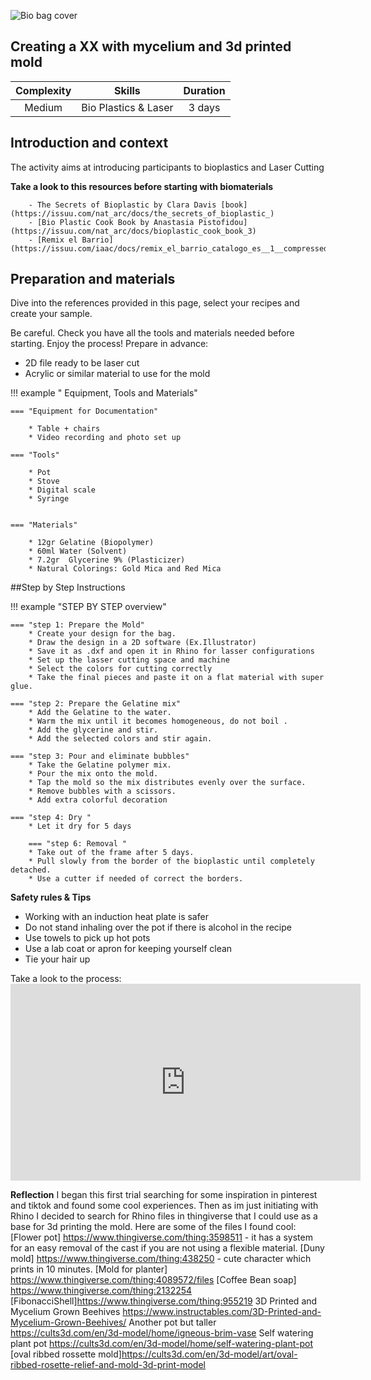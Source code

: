 ![Bio bag cover](<../images/plastic bag cover.png>)
## Creating a XX with mycelium and 3d printed mold
<!--- update the following link with a picture - banner type 
![Learning paths](../../../../imgs/00_WP2/curiosity/iaac/alginate-landscape.png){width=500} ---> 

| Complexity | Skills |  Duration |   
| :---:| :---------: | :---: | 
| Medium | Bio Plastics & Laser |3 days |

## Introduction and context
The activity aims at introducing participants to bioplastics and Laser Cutting

<!--- 
Update with your audio file
<audio controls>
    <source src="files/sample-audio.mp3" type="audio/mpeg">
    Your browser does not support the audio element.
</audio> download the audiofile here: imgs/00_WP2/audio/ --->


<!--- **Target audience and context of use**  
Comming Soon
Creatives and professionals, such as producers, designers, architects, biologists,  SMEs, and companies with interest in sustainability and alternative innovative biobased materials. Take a look at the Rotation station workshop if you wanna run a biomaterial demonstration    --->

**Take a look to this resources before starting with biomaterials**

        - The Secrets of Bioplastic by Clara Davis [book](https://issuu.com/nat_arc/docs/the_secrets_of_bioplastic_)
        - [Bio Plastic Cook Book by Anastasia Pistofidou](https://issuu.com/nat_arc/docs/bioplastic_cook_book_3)
        - [Remix el Barrio](https://issuu.com/iaac/docs/remix_el_barrio_catalogo_es__1__compressed)

## Preparation and materials
Dive into the references provided in this page, select your recipes and create your sample. 

Be careful. Check you have all the tools and materials needed before starting. Enjoy the process! 
Prepare in advance:
- 2D file ready to be laser cut
- Acrylic or similar material to use for the mold 




!!! example " Equipment, Tools and Materials"

	=== "Equipment for Documentation"

        * Table + chairs
        * Video recording and photo set up

	=== "Tools"
        	  
        * Pot 
        * Stove
        * Digital scale
        * Syringe


	=== "Materials"
       
        * 12gr Gelatine (Biopolymer)
        * 60ml Water (Solvent)
        * 7.2gr  Glycerine 9% (Plasticizer)
        * Natural Colorings: Gold Mica and Red Mica 


##Step by Step Instructions

!!! example "STEP BY STEP overview"

    === "step 1: Prepare the Mold"
        * Create your design for the bag. 
        * Draw the design in a 2D software (Ex.Illustrator)
        * Save it as .dxf and open it in Rhino for lasser configurations 
        * Set up the lasser cutting space and machine 
        * Select the colors for cutting correctly 
        * Take the final pieces and paste it on a flat material with super glue. 

	=== "step 2: Prepare the Gelatine mix"
        * Add the Gelatine to the water.
        * Warm the mix until it becomes homogeneous, do not boil .
        * Add the glycerine and stir.
        * Add the selected colors and stir again.

	=== "step 3: Pour and eliminate bubbles"
        * Take the Gelatine polymer mix. 
        * Pour the mix onto the mold.
        * Tap the mold so the mix distributes evenly over the surface.
        * Remove bubbles with a scissors. 
        * Add extra colorful decoration 

	=== "step 4: Dry "
        * Let it dry for 5 days

        === "step 6: Removal "
        * Take out of the frame after 5 days.
        * Pull slowly from the border of the bioplastic until completely detached.
        * Use a cutter if needed of correct the borders.


**Safety rules & Tips**  

-  Working with an induction heat plate is safer  
- Do not stand inhaling over the pot if there is alcohol in the recipe  
- Use towels to pick up hot pots  
- Use a lab coat or apron for keeping yourself clean  
- Tie your hair up  

Take a look to the process: <iframe width="560" height="315" src="https://www.youtube.com/embed/J5LSycq1j4I?si=DYsmAep7_IFKdJaG" title="YouTube video player" frameborder="0" allow="accelerometer; autoplay; clipboard-write; encrypted-media; gyroscope; picture-in-picture; web-share" allowfullscreen></iframe>


**Reflection**
I began this first trial searching for some inspiration in pinterest and tiktok and found some cool experiences. 
Then as im just initiating with Rhino I decided to search for Rhino files in thingiverse that I could use as a base for 3d printing the mold. 
Here are some of the files I found cool: 
[Flower pot] https://www.thingiverse.com/thing:3598511 - it has a system for an easy removal of the cast if you are not using a flexible material. 
[Duny mold] https://www.thingiverse.com/thing:438250 - cute character which prints in 10 minutes.
[Mold for planter] https://www.thingiverse.com/thing:4089572/files
[Coffee Bean soap] https://www.thingiverse.com/thing:2132254
[FibonacciShell]https://www.thingiverse.com/thing:955219 
 3D Printed and Mycelium Grown Beehives https://www.instructables.com/3D-Printed-and-Mycelium-Grown-Beehives/
Another pot but taller https://cults3d.com/en/3d-model/home/igneous-brim-vase 
Self watering plant pot https://cults3d.com/en/3d-model/home/self-watering-plant-pot
[oval ribbed rossette mold]https://cults3d.com/en/3d-model/art/oval-ribbed-rosette-relief-and-mold-3d-print-model




